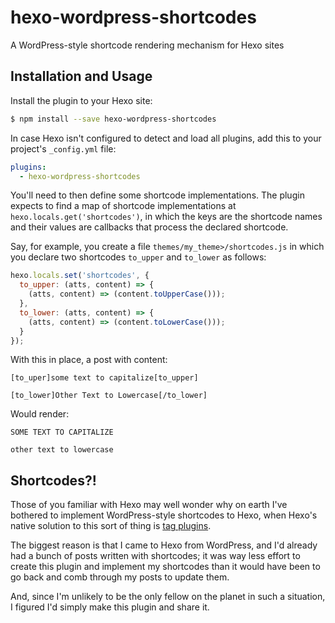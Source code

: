 # hexo-wordpress-shortcodes
A WordPress-style shortcode rendering mechanism for Hexo sites


## Installation and Usage

Install the plugin to your Hexo site:

```sh
$ npm install --save hexo-wordpress-shortcodes
```

In case Hexo isn't configured to detect and load all plugins, add this to your project's `_config.yml` file:

```yaml
plugins:
  - hexo-wordpress-shortcodes
```

You'll need to then define some shortcode implementations.  The plugin expects to find a map of shortcode implementations at `hexo.locals.get('shortcodes')`, in which the keys are the shortcode names and their values are callbacks that process the declared shortcode.

Say, for example, you create a file `themes/my_theme>/shortcodes.js` in which you declare two shortcodes `to_upper` and `to_lower` as follows:

```javascript
hexo.locals.set('shortcodes', {
  to_upper: (atts, content) => {
    (atts, content) => (content.toUpperCase()));
  },
  to_lower: (atts, content) => {
    (atts, content) => (content.toLowerCase()));
  }
});
```

With this in place, a post with content:

```text
[to_uper]some text to capitalize[to_upper]

[to_lower]Other Text to Lowercase[/to_lower]
```

Would render:

```text
SOME TEXT TO CAPITALIZE

other text to lowercase
```


## Shortcodes?!

Those of you familiar with Hexo may well wonder why on earth I've bothered to implement WordPress-style shortcodes to Hexo, when Hexo's native solution to this sort of thing is [tag plugins](https://hexo.io/docs/tag-plugins.html).

The biggest reason is that I came to Hexo from WordPress, and I'd already had a bunch of posts written with shortcodes; it was way less effort to create this plugin and implement my shortcodes than it would have been to go back and comb through my posts to update them.

And, since I'm unlikely to be the only fellow on the planet in such a situation, I figured I'd simply make this plugin and share it.

